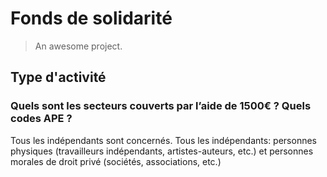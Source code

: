 # Fonds de solidarité

> An awesome project.

## Type d'activité

### Quels sont les secteurs couverts par l’aide de 1500€ ? Quels codes APE ?

Tous les indépendants sont concernés.
Tous les indépendants: personnes physiques (travailleurs indépendants, artistes-auteurs, etc.) et personnes morales de droit privé (sociétés, associations, etc.)
